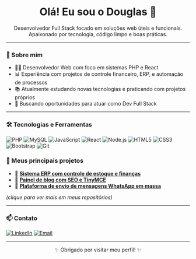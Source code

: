 <h1 align="center">Olá! Eu sou o Douglas 👋</h1>

<p align="center">
  Desenvolvedor Full Stack focado em soluções web úteis e funcionais.
  <br>
  Apaixonado por tecnologia, código limpo e boas práticas.
</p>

---

### 🚀 Sobre mim

- 👨‍💻 Desenvolvedor Web com foco em sistemas PHP e React
- 📊 Experiência com projetos de controle financeiro, ERP, e automação de processos
- 📚 Atualmente estudando novas tecnologias e praticando com projetos próprios
- 💼 Buscando oportunidades para atuar como Dev Full Stack

---

### 🛠️ Tecnologias e Ferramentas

![PHP](https://img.shields.io/badge/-PHP-777BB4?style=flat&logo=php&logoColor=white)
![MySQL](https://img.shields.io/badge/-MySQL-4479A1?style=flat&logo=mysql&logoColor=white)
![JavaScript](https://img.shields.io/badge/-JavaScript-F7DF1E?style=flat&logo=javascript&logoColor=black)
![React](https://img.shields.io/badge/-React-61DAFB?style=flat&logo=react&logoColor=black)
![Node.js](https://img.shields.io/badge/-Node.js-339933?style=flat&logo=nodedotjs&logoColor=white)
![HTML5](https://img.shields.io/badge/-HTML5-E34F26?style=flat&logo=html5&logoColor=white)
![CSS3](https://img.shields.io/badge/-CSS3-1572B6?style=flat&logo=css3&logoColor=white)
![Bootstrap](https://img.shields.io/badge/-Bootstrap-7952B3?style=flat&logo=bootstrap&logoColor=white)
![Git](https://img.shields.io/badge/-Git-F05032?style=flat&logo=git&logoColor=white)

### 📂 Meus principais projetos

- 🔗 [**Sistema ERP com controle de estoque e finanças**](https://github.com/seuusuario/erp-controle)
- 🔗 [**Painel de blog com SEO e TinyMCE**](https://github.com/seuusuario/blog-admin)
- 🔗 [**Plataforma de envio de mensagens WhatsApp em massa**](https://github.com/seuusuario/whatsapp-broadcast)

*(clique para ver mais em meus repositórios)*

---

### 📫 Contato

[![LinkedIn](https://img.shields.io/badge/-LinkedIn-0A66C2?style=flat&logo=linkedin&logoColor=white)]((https://www.linkedin.com/in/douglas-dias-712763217))
[![Email](https://img.shields.io/badge/-Email-EA4335?style=flat&logo=gmail&logoColor=white)](mailto:douglas18.76.80@gmail.com)

---

<p align="center">✨ Obrigado por visitar meu perfil! ✨</p>
